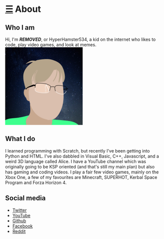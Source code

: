# [☰](index.md) About

## Who I am
Hi, I'm ***REMOVED***, or HyperHamster534, a kid on the internet who likes to code, play video games, and look at memes.
<img src="logopersonal.png" width="250px" height="250px">

## What I do
I learned programming with Scratch, but recently I've been getting into Python and HTML. I've also dabbled in Visual Basic, C++, Javascript, and a weird 3D language called Alice. I have a YouTube channel which was originally going to be KSP oriented (and that's still my main plan) but also has gaming and coding videos. I play a fair few video games, mainly on the Xbox One, a few of my favourites are Minecraft, SUPERHOT, Kerbal Space Program and Forza Horizon 4.

## Social media
* [Twitter](https://twitter.com/HHamster534)
* [YouTube](https://www.youtube.com/channel/UCs6xm-dG9-NVL9UDl_kdGHQ)
* [Github](https://github.com/HyperHamster535/)
* [Facebook](https://facebook.com/hyperhamster534)
* [Reddit](https://reddit.com/r/hyperhamster534)

